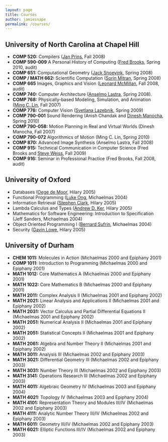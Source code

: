 ```yaml
---
layout: page
title: Courses
author: jamiesnape
permalink: /courses/
---
```


## University of North Carolina at Chapel Hill

* **COMP 520:** Compilers ([Jan Prins](https://www.cs.unc.edu/~prins/), Fall 2008)
* **COMP 590-009** A Personal History of Computing ([Fred Brooks](https://www.cs.unc.edu/~brooks/), Spring 2010, audit)
* **COMP 651:** Computational Geometry ([Jack Snoeyink](https://www.cs.unc.edu/~snoeyink/), Spring 2008)
* **COMP / MATH 662:** Scientific Computation ([Sorin Mitran](http://mitran-lab.amath.unc.edu/), Spring 2008)
* **COMP 665** Images, Graphics and Vision ([Leonard McMillan](http://www.csbio.unc.edu/mcmillan/), Fall 2008, audit)
* **COMP 740:** Computer Architecture ([Anselmo Lastra](http://lastra.web.unc.edu/), Spring 2008).
* **COMP 768:** Physically-based Modeling, Simulation, and Animation ([Ming C. Lin](https://www.cs.umd.edu/~lin/), Fall 2007)
* **COMP 776:** Computer Vision ([Svetlana Lazebnik](https://slazebni.cs.illinois.edu), Spring 2009)
* **COMP 790-001** Sound Rendering (Anish Chandak and [Dinesh Manocha](https://www.cs.umd.edu/people/dmanocha), Spring 2010)
* **COMP 790-058:** Motion Planning in Real and Virtual Worlds (Dinesh Manocha, Fall 2007)
* **COMP 790-072** Algorithmics of Motion (Ming C. Lin, Spring 2010)
* **COMP 870:** Advanced Image Synthesis (Anselmo Lastra, Fall 2008)
* **COMP 915:** Technical Communication in Computer Science (Fred Brooks and [Steve Weiss](https://www.cs.unc.edu/~weiss/), Fall 2009)
* **COMP 916:** Seminar in Professional Practice (Fred Brooks, Fall 2008, audit)

## University of Oxford

* Databases ([Oege de Moor](https://www.cs.ox.ac.uk/people/oege.demoor/), Hilary 2005)
* Functional Programming ([Luke Ong](https://www.cs.ox.ac.uk/people/luke.ong/), Michaelmas 2004)
* Information Retrieval ([Stephen Clark](https://sites.google.com/site/stephenclark609/), Hilary 2005)
* Lambda Calculus and Types ([Andrew D. Ker](https://www.cs.ox.ac.uk/andrew.ker/), Hilary 2005)
* Mathematics for Software Engineering: Introduction to Specification (Jeff Sanders, Michaelmas 2004)
* Object Oriented Programming I ([Bernard Sufrin](https://www.cs.ox.ac.uk/people/bernard.sufrin/), Michaelmas 2004)
* Security ([Gavin Lowe](https://www.cs.ox.ac.uk/people/gavin.lowe/), Hilary 2005)

## University of Durham

* **CHEM 1011:** Molecules in Action (Michaelmas 2000 and Epiphany 2001)
* **COMP 1011:** Introduction to Programming (Michaelmas 2000 and Epiphany 2001)
* **MATH 1012:** Core Mathematics A (Michaelmas 2000 and Epiphany 2001)
* **MATH 1022:** Core Mathematics B (Michaelmas 2000 and Epiphany 2001)
* **MATH 2011:** Complex Analysis II (Michaelmas 2001 and Epiphany 2002)
* **MATH 2021:** Linear Analysis and Applications II (Michaelmas 2001 and Epiphany 2002)
* **MATH 2031:** Vector Calculus and Partial Differential Equations II (Michaelmas 2001 and Epiphany 2002)
* **MATH 2051:** Numerical Analysis II (Michaelmas 2001 and Epiphany 2002)
* **MATH 2051:** Statistical Concepts II (Michaelmas 2001 and Epiphany 2002)
* **MATH 2061:** Algebra and Number Theory II (Michaelmas 2001 and Epiphany 2002)
* **MATH 3011:** Analysis III (Michaelmas 2002 and Epiphany 2003)
* **MATH 3021:** Differential Geometry III (Michaelmas 2002 and Epiphany 2003)
* **MATH 3031:** Number Theory III (Michaelmas 2002 and Epiphany 2003)
* **MATH 3141:** Operations Research III (Michaelmas 2002 and Epiphany 2003)
* **MATH 4011:** Algebraic Geometry IV (Michaelmas 2003 and Epiphany 2004)
* **MATH 4021:** Topology IV (Michaelmas 2003 and Epiphany 2004)
* **MATH 4101:** Representation Theory and Modules III/IV (Michaelmas 2002 and Epiphany 2003)
* **MATH 4111:** Analytic Number Theory III/IV (Michaelmas 2002 and Epiphany 2003)
* **MATH 6011:** Geometry III/IV (Michaelmas 2002 and Epiphany 2003)
* **MATH 6021:** Elliptic Functions III/IV (Michaelmas 2002 and Epiphany 2003)
